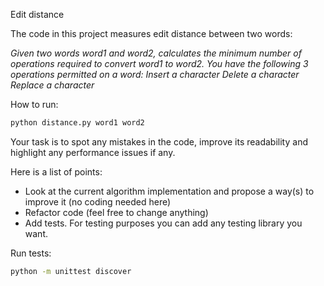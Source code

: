 Edit distance

The code in this project measures edit distance between two words:

_Given two words word1 and word2, calculates the minimum number of operations required to convert word1 to word2.
You have the following 3 operations permitted on a word:
Insert a character
Delete a character
Replace a character_

How to run:
```bash
python distance.py word1 word2
```

Your task is to spot any mistakes in the code, improve its readability and highlight any performance issues if any.

Here is a list of points:
- Look at the current algorithm implementation and propose a way(s) to improve it (no coding needed here)
- Refactor code (feel free to change anything)
- Add tests. For testing purposes you can add any testing library you want.

Run tests:
```bash
python -m unittest discover
```